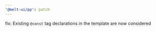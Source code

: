 ```yaml
---
'@melt-ui/pp': patch
---
```


fix: Existing `@const` tag declarations in the template are now considered
